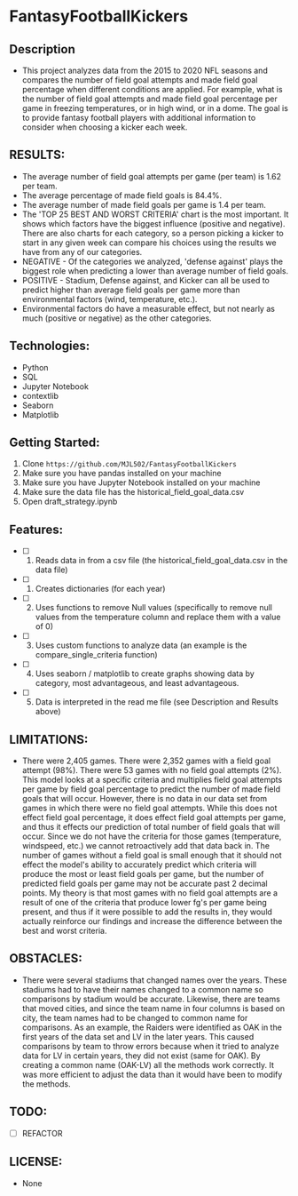 # FantasyFootballKickers

## Description
- This project analyzes data from the 2015 to 2020 NFL seasons and compares the number of field goal attempts and made field goal percentage when different conditions are applied.  For example, what is the number of field goal attempts and made field goal percentage per game in freezing temperatures, or in high wind, or in a dome.  The goal is to provide fantasy football players with additional information to consider when choosing a kicker each week.

## RESULTS:

- The average number of field goal attempts per game (per team) is 1.62 per team. 
- The average percentage of made field goals is 84.4%.
- The average number of made field goals per game is 1.4 per team.  
- The 'TOP 25 BEST AND WORST CRITERIA' chart is the most important.  It shows which factors have the biggest influence (positive and negative).  There are also charts for each category, so a person picking a kicker to start in any given week can compare his choices using the results we have from any of our categories.
- NEGATIVE - Of the categories we analyzed, 'defense against' plays the biggest role when predicting a lower than average number of field goals.  
- POSITIVE - Stadium, Defense against, and Kicker can all be used to predict higher than average field goals per game more than environmental factors (wind, temperature, etc.).  
- Environmental factors do have a measurable effect, but not nearly as much (positive or negative) as the other categories.  

## Technologies:

- Python
- SQL
- Jupyter Notebook
- contextlib
- Seaborn
- Matplotlib

## Getting Started:

1. Clone `https://github.com/MJL502/FantasyFootballKickers`
2. Make sure you have pandas installed on your machine
3. Make sure you have Jupyter Notebook installed on your machine
4. Make sure the data file has the historical_field_goal_data.csv
5. Open draft_strategy.ipynb

## Features:

- [ ] 1. Reads data in from a csv file (the historical_field_goal_data.csv in the data file)
- [ ] 1. Creates dictionaries (for each year)
- [ ] 2. Uses functions to remove Null values (specifically to remove null values from the temperature column and replace them with a value of 0)
- [ ] 3. Uses custom functions to analyze data (an example is the compare_single_criteria function)
- [ ] 4. Uses seaborn / matplotlib to create graphs showing data by category, most advantageous, and least advantageous.
- [ ] 5. Data is interpreted in the read me file (see Description and Results above)


## LIMITATIONS:

- There were 2,405 games.  There were 2,352 games with a field goal attempt (98%).  There were 53 games with no field goal attempts (2%). This model looks at a specific criteria and multiplies field goal attempts per game by field goal percentage to predict the number of made field goals that will occur.  However, there is no data in our data set from games in which there were no field goal attempts.  While this does not effect field goal percentage, it does effect field goal attempts per game, and thus it effects our prediction of total number of field goals that will occur.  Since we do not have the criteria for those games (temperature, windspeed, etc.) we cannot retroactively add that data back in.  The number of games without a field goal is small enough that it should not effect the model's ability to accurately predict which criteria will produce the most or least field goals per game, but the number of predicted field goals per game may not be accurate past 2 decimal points.  My theory is that most games with no field goal attempts are a result of one of the criteria that produce lower fg's per game being present, and thus if it were possible to add the results in, they would actually reinforce our findings and increase the difference between the best and worst criteria.


## OBSTACLES:

- There were several stadiums that changed names over the years.  These stadiums had to have their names changed to a common name so comparisons by stadium would be accurate.  Likewise, there are teams that moved cities, and since the team name in four columns is based on city, the team names had to be changed to common name for comparisons.  As an example, the Raiders were identified as OAK in the first years of the data set and LV in the later years.  This caused comparisons by team to throw errors because when it tried to analyze data for LV in certain years, they did not exist (same for OAK).  By creating a common name (OAK-LV) all the methods work correctly.  It was more efficient to adjust the data than it would have been to modify the methods.


## TODO:

- [ ] REFACTOR


## LICENSE:

- None